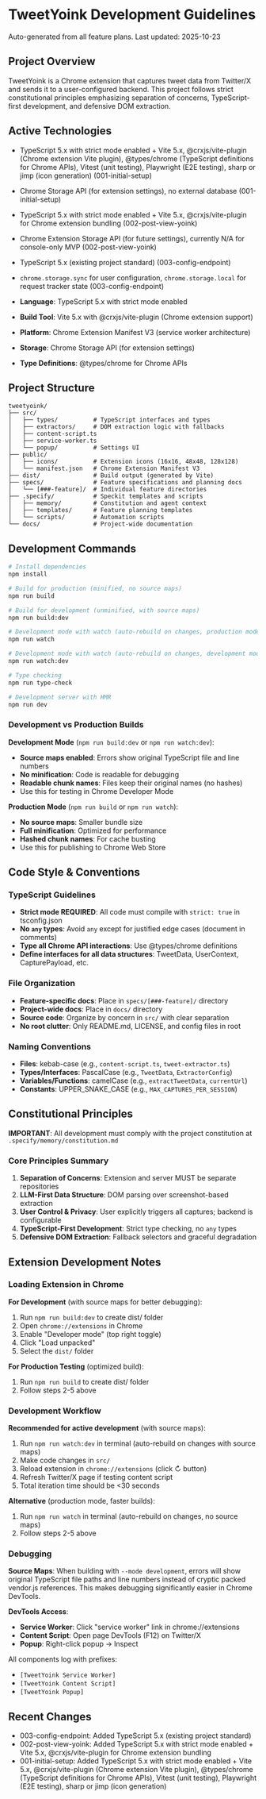 # TweetYoink Development Guidelines

Auto-generated from all feature plans. Last updated: 2025-10-23

## Project Overview

TweetYoink is a Chrome extension that captures tweet data from Twitter/X and sends it to a user-configured backend. This project follows strict constitutional principles emphasizing separation of concerns, TypeScript-first development, and defensive DOM extraction.

## Active Technologies
- TypeScript 5.x with strict mode enabled + Vite 5.x, @crxjs/vite-plugin (Chrome extension Vite plugin), @types/chrome (TypeScript definitions for Chrome APIs), Vitest (unit testing), Playwright (E2E testing), sharp or jimp (icon generation) (001-initial-setup)
- Chrome Storage API (for extension settings), no external database (001-initial-setup)
- TypeScript 5.x with strict mode enabled + Vite 5.x, @crxjs/vite-plugin for Chrome extension bundling (002-post-view-yoink)
- Chrome Extension Storage API (for future settings), currently N/A for console-only MVP (002-post-view-yoink)
- TypeScript 5.x (existing project standard) (003-config-endpoint)
- `chrome.storage.sync` for user configuration, `chrome.storage.local` for request tracker state (003-config-endpoint)

- **Language**: TypeScript 5.x with strict mode enabled
- **Build Tool**: Vite 5.x with @crxjs/vite-plugin (Chrome extension support)
- **Platform**: Chrome Extension Manifest V3 (service worker architecture)
- **Storage**: Chrome Storage API (for extension settings)
- **Type Definitions**: @types/chrome for Chrome APIs

## Project Structure

```text
tweetyoink/
├── src/
│   ├── types/          # TypeScript interfaces and types
│   ├── extractors/     # DOM extraction logic with fallbacks
│   ├── content-script.ts
│   ├── service-worker.ts
│   └── popup/          # Settings UI
├── public/
│   ├── icons/          # Extension icons (16x16, 48x48, 128x128)
│   └── manifest.json   # Chrome Extension Manifest V3
├── dist/               # Build output (generated by Vite)
├── specs/              # Feature specifications and planning docs
│   └── [###-feature]/  # Individual feature directories
├── .specify/           # Speckit templates and scripts
│   ├── memory/         # Constitution and agent context
│   ├── templates/      # Feature planning templates
│   └── scripts/        # Automation scripts
└── docs/               # Project-wide documentation
```

## Development Commands

```bash
# Install dependencies
npm install

# Build for production (minified, no source maps)
npm run build

# Build for development (unminified, with source maps)
npm run build:dev

# Development mode with watch (auto-rebuild on changes, production mode)
npm run watch

# Development mode with watch (auto-rebuild on changes, development mode with source maps)
npm run watch:dev

# Type checking
npm run type-check

# Development server with HMR
npm run dev
```

### Development vs Production Builds

**Development Mode** (`npm run build:dev` or `npm run watch:dev`):
- **Source maps enabled**: Errors show original TypeScript file and line numbers
- **No minification**: Code is readable for debugging
- **Readable chunk names**: Files keep their original names (no hashes)
- Use this for testing in Chrome Developer Mode

**Production Mode** (`npm run build` or `npm run watch`):
- **No source maps**: Smaller bundle size
- **Full minification**: Optimized for performance
- **Hashed chunk names**: For cache busting
- Use this for publishing to Chrome Web Store

## Code Style & Conventions

### TypeScript Guidelines
- **Strict mode REQUIRED**: All code must compile with `strict: true` in tsconfig.json
- **No `any` types**: Avoid `any` except for justified edge cases (document in comments)
- **Type all Chrome API interactions**: Use @types/chrome definitions
- **Define interfaces for all data structures**: TweetData, UserContext, CapturePayload, etc.

### File Organization
- **Feature-specific docs**: Place in `specs/[###-feature]/` directory
- **Project-wide docs**: Place in `docs/` directory
- **Source code**: Organize by concern in `src/` with clear separation
- **No root clutter**: Only README.md, LICENSE, and config files in root

### Naming Conventions
- **Files**: kebab-case (e.g., `content-script.ts`, `tweet-extractor.ts`)
- **Types/Interfaces**: PascalCase (e.g., `TweetData`, `ExtractorConfig`)
- **Variables/Functions**: camelCase (e.g., `extractTweetData`, `currentUrl`)
- **Constants**: UPPER_SNAKE_CASE (e.g., `MAX_CAPTURES_PER_SESSION`)

## Constitutional Principles

**IMPORTANT**: All development must comply with the project constitution at `.specify/memory/constitution.md`

### Core Principles Summary
1. **Separation of Concerns**: Extension and server MUST be separate repositories
2. **LLM-First Data Structure**: DOM parsing over screenshot-based extraction
3. **User Control & Privacy**: User explicitly triggers all captures; backend is configurable
4. **TypeScript-First Development**: Strict type checking, no `any` types
5. **Defensive DOM Extraction**: Fallback selectors and graceful degradation

## Extension Development Notes

### Loading Extension in Chrome

**For Development** (with source maps for better debugging):
1. Run `npm run build:dev` to create dist/ folder
2. Open `chrome://extensions` in Chrome
3. Enable "Developer mode" (top right toggle)
4. Click "Load unpacked"
5. Select the `dist/` folder

**For Production Testing** (optimized build):
1. Run `npm run build` to create dist/ folder
2. Follow steps 2-5 above

### Development Workflow

**Recommended for active development** (with source maps):
1. Run `npm run watch:dev` in terminal (auto-rebuild on changes with source maps)
2. Make code changes in `src/`
3. Reload extension in `chrome://extensions` (click ↻ button)
4. Refresh Twitter/X page if testing content script
5. Total iteration time should be <30 seconds

**Alternative** (production mode, faster builds):
1. Run `npm run watch` in terminal (auto-rebuild on changes, no source maps)
2. Follow steps 2-5 above

### Debugging

**Source Maps**: When building with `--mode development`, errors will show original TypeScript file paths and line numbers instead of cryptic packed vendor.js references. This makes debugging significantly easier in Chrome DevTools.

**DevTools Access**:
- **Service Worker**: Click "service worker" link in chrome://extensions
- **Content Script**: Open page DevTools (F12) on Twitter/X
- **Popup**: Right-click popup → Inspect

All components log with prefixes:
- `[TweetYoink Service Worker]`
- `[TweetYoink Content Script]`
- `[TweetYoink Popup]`

## Recent Changes
- 003-config-endpoint: Added TypeScript 5.x (existing project standard)
- 002-post-view-yoink: Added TypeScript 5.x with strict mode enabled + Vite 5.x, @crxjs/vite-plugin for Chrome extension bundling
- 001-initial-setup: Added TypeScript 5.x with strict mode enabled + Vite 5.x, @crxjs/vite-plugin (Chrome extension Vite plugin), @types/chrome (TypeScript definitions for Chrome APIs), Vitest (unit testing), Playwright (E2E testing), sharp or jimp (icon generation)

<!-- MANUAL ADDITIONS START -->
<!-- MANUAL ADDITIONS END -->
